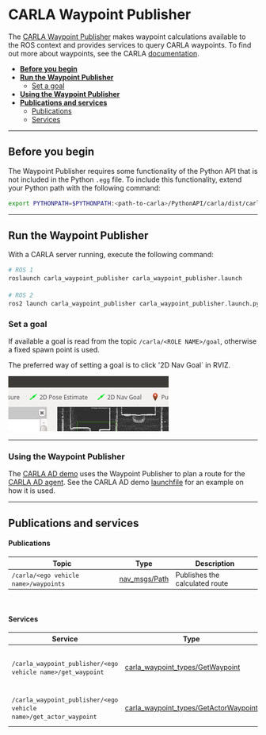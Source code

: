 # CARLA Waypoint Publisher

The [CARLA Waypoint Publisher](https://github.com/carla-simulator/ros-bridge/tree/master/carla_waypoint_publisher) makes waypoint calculations available to the ROS context and provides services to query CARLA waypoints. To find out more about waypoints, see the CARLA [documentation](https://carla.readthedocs.io/en/latest/core_map/#navigation-in-carla).

- [__Before you begin__](#before-you-begin)
- [__Run the Waypoint Publisher__](#run-the-waypoint-publisher)
    - [Set a goal](#set-a-goal)
- [__Using the Waypoint Publisher__](#using-the-waypoint-publisher)
- [__Publications and services__](#publications-and-services)
    - [Publications](#publications)
    - [Services](#services)
---

## Before you begin

The Waypoint Publisher requires some functionality of the Python API that is not included in the Python `.egg` file. To include this functionality, extend your Python path with the following command:

```sh
export PYTHONPATH=$PYTHONPATH:<path-to-carla>/PythonAPI/carla/dist/carla-<carla_version_and_arch>.egg:<path-to-carla>/PythonAPI/carla/
```

---

## Run the Waypoint Publisher

With a CARLA server running, execute the following command:

```sh
# ROS 1
roslaunch carla_waypoint_publisher carla_waypoint_publisher.launch

# ROS 2
ros2 launch carla_waypoint_publisher carla_waypoint_publisher.launch.py
```

### Set a goal

If available a goal is read from the topic `/carla/<ROLE NAME>/goal`, otherwise a fixed spawn point is used. 

The preferred way of setting a goal is to click '2D Nav Goal` in RVIZ.

![rviz_set_goal](images/rviz_set_start_goal.png)

---

### Using the Waypoint Publisher

The [CARLA AD demo](carla_ad_demo.md) uses the Waypoint Publisher to plan a route for the [CARLA AD agent](carla_ad_agent.md). See the CARLA AD demo [launchfile](https://github.com/carla-simulator/ros-bridge/blob/ros2/carla_ad_demo/launch/carla_ad_demo_with_scenario.launch) for an example on how it is used.  

---

## Publications and services

#### Publications

| Topic | Type | Description |
|-------|------|-------------|
| `/carla/<ego vehicle name>/waypoints` | [nav_msgs/Path](https://docs.ros.org/en/api/nav_msgs/html/msg/Path.html) | Publishes the calculated route |

<br>

#### Services

| Service | Type | Description |
|-------|------|-------------|
| `/carla_waypoint_publisher/<ego vehicle name>/get_waypoint` | [carla_waypoint_types/GetWaypoint](https://github.com/carla-simulator/ros-bridge/blob/ros2/carla_waypoint_types/srv/GetWaypoint.srv) | Get the waypoint for a specific location |
| `/carla_waypoint_publisher/<ego vehicle name>/get_actor_waypoint` | [carla_waypoint_types/GetActorWaypoint](https://github.com/carla-simulator/ros-bridge/blob/ros2/carla_waypoint_types/srv/GetActorWaypoint.srv) | Get the waypoint for an actor id |

<br>
